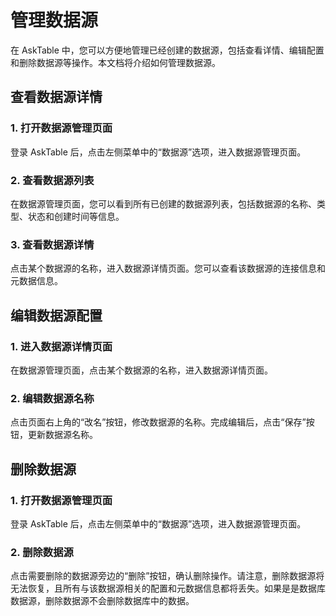 # 管理数据源

在 AskTable 中，您可以方便地管理已经创建的数据源，包括查看详情、编辑配置和删除数据源等操作。本文档将介绍如何管理数据源。

## 查看数据源详情

### 1. 打开数据源管理页面

登录 AskTable 后，点击左侧菜单中的“数据源”选项，进入数据源管理页面。

### 2. 查看数据源列表

在数据源管理页面，您可以看到所有已创建的数据源列表，包括数据源的名称、类型、状态和创建时间等信息。

### 3. 查看数据源详情

点击某个数据源的名称，进入数据源详情页面。您可以查看该数据源的连接信息和元数据信息。

## 编辑数据源配置

### 1. 进入数据源详情页面

在数据源管理页面，点击某个数据源的名称，进入数据源详情页面。

### 2. 编辑数据源名称

点击页面右上角的“改名”按钮，修改数据源的名称。完成编辑后，点击“保存”按钮，更新数据源名称。

## 删除数据源

### 1. 打开数据源管理页面

登录 AskTable 后，点击左侧菜单中的“数据源”选项，进入数据源管理页面。

### 2. 删除数据源
点击需要删除的数据源旁边的“删除”按钮，确认删除操作。请注意，删除数据源将无法恢复，且所有与该数据源相关的配置和元数据信息都将丢失。如果是是数据库数据源，删除数据源不会删除数据库中的数据。



